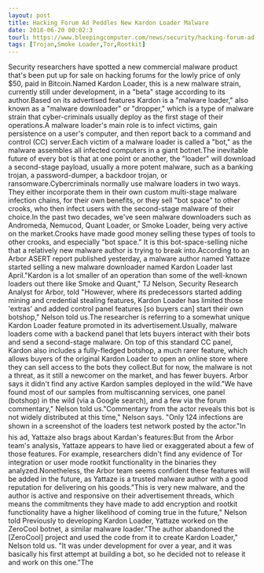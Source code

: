 ```yaml
---
layout: post
title: Hacking Forum Ad Peddles New Kardon Loader Malware
date: 2018-06-20 00:02:3
tourl: https://www.bleepingcomputer.com/news/security/hacking-forum-ad-peddles-new-kardon-loader-malware/
tags: [Trojan,Smoke Loader,Tor,Rootkit]
---
```

Security researchers have spotted a new commercial malware product that's been put up for sale on hacking forums for the lowly price of only $50, paid in Bitcoin.Named Kardon Loader, this is a new malware strain, currently still under development, in a "beta" stage according to its author.Based on its advertised features Kardon is a "malware loader," also known as a "malware downloader" or "dropper," which is a type of malware strain that cyber-criminals usually deploy as the first stage of their operations.A malware loader's main role is to infect victims, gain persistence on a user's computer, and then report back to a command and control (CC) server.Each victim of a malware loader is called a "bot," as the malware assembles all infected computers in a giant botnet.The inevitable future of every bot is that at one point or another, the "loader" will download a second-stage payload, usually a more potent malware, such as a banking trojan, a password-dumper, a backdoor trojan, or ransomware.Cybercriminals normally use malware loaders in two ways. They either incorporate them in their own custom multi-stage malware infection chains, for their own benefits, or they sell "bot space" to other crooks, who then infect users with the second-stage malware of their choice.In the past two decades, we've seen malware downloaders such as Andromeda, Nemucod, Quant Loader, or Smoke Loader, being very active on the market.Crooks have made good money selling these types of tools to other crooks, and especially "bot space." It is this bot-space-selling niche that a relatively new malware author is trying to break into.According to an Arbor ASERT report published yesterday, a malware author named Yattaze started selling a new malware downloader named Kardon Loader last April."Kardon is a lot smaller of an operation than some of the well-known loaders out there like Smoke and Quant," TJ Nelson, Security Research Analyst for Arbor, told "However, where its predecessors started adding mining and credential stealing features, Kardon Loader has limited those 'extras' and added control panel features [so buyers can] start their own botshop," Nelson told us.The researcher is referring to a somewhat unique Kardon Loader feature promoted in its advertisement.Usually, malware loaders come with a backend panel that lets buyers interact with their bots and send a second-stage malware. On top of this standard CC panel, Kardon also includes a fully-fledged botshop, a much rarer feature, which allows buyers of the original Kardon Loader to open an online store where they can sell access to the bots they collect.But for now, the malware is not a threat, as it still a newcomer on the market, and has fewer buyers. Arbor says it didn't find any active Kardon samples deployed in the wild."We have found most of our samples from multiscanning services, one panel (botshop) in the wild (via a Google search), and a few via the forum commentary," Nelson told us."Commentary from the actor reveals this bot is not widely distributed at this time," Nelson says. "Only 124 infections are shown in a screenshot of the loaders test network posted by the actor."In his ad, Yattaze also brags about Kardan's features:But from the Arbor team's analysis, Yattaze appears to have lied or exaggerated about a few of those features. For example, researchers didn't find any evidence of Tor integration or user mode rootkit functionality in the binaries they analyzed.Nonetheless, the Arbor team seems confident these features will be added in the future, as Yattaze is a trusted malware author with a good reputation for delivering on his goods."This is very new malware, and the author is active and responsive on their advertisement threads, which means the commitments they have made to add encryption and rootkit functionality have a higher likelihood of coming true in the future," Nelson told Previously to developing Kardon Loader, Yattaze worked on the ZeroCool botnet, a similar malware loader."The author abandoned the [ZeroCool] project and used the code from it to create Kardon Loader," Nelson told us. "It was under development for over a year, and it was basically his first attempt at building a bot, so he decided not to release it and work on this one."The 